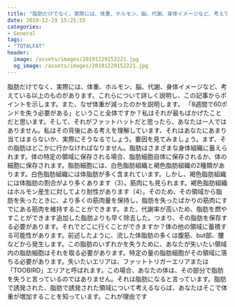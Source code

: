 ```yaml
---
title: "脂肪だけでなく、実際には、体重、ホルモン、脳、代謝、身体イメージなど、考えている以上のものがあります。"
date: 2019-12-29 15:25:55
categories:
- General
tags:
- "TOTALFAT"
header:
  image: /assets/images/20191229152221.jpg
  og_image: /assets/images/20191229152221.jpg
---
```


脂肪だけでなく、実際には、体重、ホルモン、脳、代謝、身体イメージなど、考えている以上のものがあります。これらについて詳しく説明し、この記事からポイントを示します。また、なぜ体重が減ったのかを説明します。 「8週間で60ポンドを失う必要がある」ということ全体ですか？私はそれが最もばかげたことだと思います。そして、それがファットハットだと思ったら、あなたは一人ではありません。私はその背後にある考えを理解しています、それはあなたにあまり当てはまらないか、実際にそうなるでしょう。要因を見てみましょう。まず、その脂肪はどこかに行かなければなりません。脂肪はさまざまな身体組織に蓄えられます。体の特定の領域に保存される場合、脂肪細胞自体に保存されるか、体の細胞に保存されます。脂肪細胞には、白色脂肪組織と褐色脂肪組織の2種類があります。白色脂肪組織には体脂肪が多く含まれています。しかし、褐色脂肪組織には体脂肪の割合がより多くあります（3）。筋肉にも見られます。褐色脂肪組織はホルモン産生に対してより耐性があります（4）。そのため、その領域から脂肪を失ったときに、より多くの筋肉量を保持し、脂肪を失ったばかりの筋肉にすでにある筋肉を維持することができます。また、代謝率が高いため、脂肪を燃やすことができます追加した脂肪よりも早く除去した。つまり、その脂肪を保存する必要があります。それでどこに行くことができますか？体の他の領域に蓄積する可能性があります。前述したように、流した体脂肪の多くは腹筋、but部、腰などから発生します。この脂肪のいずれかを失うために、あなたが失いたい領域内の脂肪細胞はそれを取る必要があります。特定の量の脂肪細胞がその領域に落ちる必要があります。失いたいエリアは、ファットトリガーエリアまたは「TOOBIRD」エリアと呼ばれます。この場合、あなたの体は、その部分で脂肪を失うと言っているのではありません。それは脂肪になると言っています。脂肪で誘発された、脂肪で誘発された領域について考えるならば、あなたはそこで体重が増加することを知っています。これが理由です
